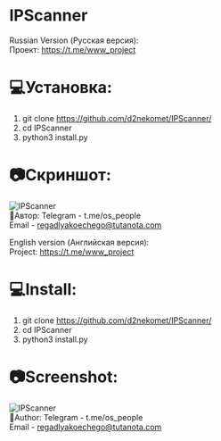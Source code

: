 # IPScanner

Russian Version (Русская версия):  
Проект: https://t.me/www_project  

# 💻Установка:  
1. git clone https://github.com/d2nekomet/IPScanner/
2. cd IPScanner
3. python3 install.py
# 📷Скриншот:  
![IPScanner](https://github.com/d2nekomet/IPScanner/blob/master/screenshot.png)  
🤗Автор:
Telegram - t.me/os_people  
Email - regadlyakoechego@tutanota.com  

English version (Английская версия):  
Project: https://t.me/www_project  

# 💻Install:  
1. git clone https://github.com/d2nekomet/IPScanner/
2. cd IPScanner
3. python3 install.py
# 📷Screenshot:  
![IPScanner](https://github.com/d2nekomet/IPScanner/blob/master/screenshot.png)  
🤗Author:
Telegram - t.me/os_people  
Email - regadlyakoechego@tutanota.com  
